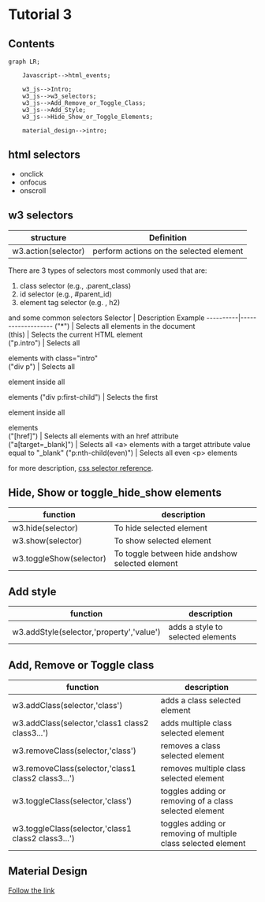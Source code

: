 # Tutorial 3

## Contents
```mermaid
graph LR;

    Javascript-->html_events;

    w3_js-->Intro;
    w3_js-->w3_selectors;
    w3_js-->Add_Remove_or_Toggle_Class;
    w3_js-->Add_Style;
    w3_js-->Hide_Show_or_Toggle_Elements;
    
    material_design-->intro;
```

## html selectors
- onclick
- onfocus
- onscroll

## w3 selectors

structure   | Definition
------------------|--------------
w3.action(selector) | perform actions on the selected element

There are 3 types of selectors most commonly used that are:

1) class selector (e.g.,  .parent_class)
2) id selector (e.g.,  #parent_id)
3) element tag selector (e.g. , h2)

and some common selectors
Selector |	Description	Example
----------|-------------------
("*")	| Selects all elements in the document	
(this)	| Selects the current HTML element	
("p.intro")	| Selects all <p> elements with class="intro"	
("div p")	| Selects all <p> element inside all <div> elements	
("div p:first-child")	| Selects the first <p> element inside all <div> elements	
("[href]")	| Selects all elements with an href attribute	
("a[target=_blank]")	| Selects all \<a> elements with a target attribute value equal to "_blank"	
("p:nth-child(even)")	| Selects all even \<p> elements

for more description, [css selector reference](https://www.w3schools.com/cssref/css_selectors.asp).

## Hide, Show or toggle_hide_show elements

function | description 
--------|--------------
w3.hide(selector) | To hide selected element 
w3.show(selector) | To show selected element
w3.toggleShow(selector) | To toggle between hide andshow selected element

## Add style
function | description 
--------|--------------
w3.addStyle(selector,'property','value') | adds a style to selected elements

## Add, Remove or Toggle class
function | description 
--------|--------------
w3.addClass(selector,'class') | adds a class selected element
w3.addClass(selector,'class1 class2 class3...') | adds multiple class selected element 
w3.removeClass(selector,'class') | removes a class selected element
w3.removeClass(selector,'class1 class2 class3...') | removes multiple class selected element 
w3.toggleClass(selector,'class') | toggles adding or removing of a class selected element
w3.toggleClass(selector,'class1 class2 class3...') | toggles adding or removing of multiple class selected element 


## Material Design
[Follow the link](https://m2.material.io/design/environment/surfaces.html#material-environment)
